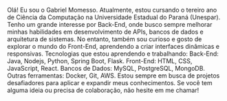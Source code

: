 Olá! Eu sou o Gabriel Momesso.
Atualmente, estou cursando o tereiro ano de Ciência da Computação na Universidade Estadual do Paraná (Unespar). Tenho um grande interesse por Back-End, onde busco sempre melhorar minhas habilidades em desenvolvimento de APIs, bancos de dados e arquitetura de sistemas. No entanto, também sou curioso e gosto de explorar o mundo do Front-End, aprendendo a criar interfaces dinâmicas e responsivas.
Tecnologias que estou aprendendo e trabalhando:
Back-End: Java, Nodejs, Python, Spring Boot, Flask.
Front-End: HTML, CSS, JavaScript, React.
Bancos de Dados: MySQL, PostgreSQL, MongoDB.
Outras ferramentas: Docker, Git, AWS.
Estou sempre em busca de projetos desafiadores para aplicar e expandir meus conhecimentos. Se você tem alguma ideia ou precisa de colaboração, não hesite em me chamar!
